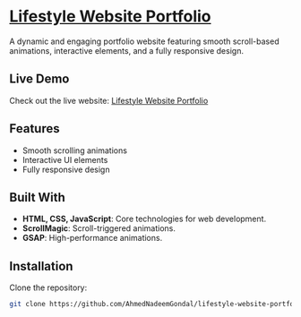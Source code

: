 # [Lifestyle Website Portfolio](https://ahmednadeemgondal.github.io/lifestyle-website-portfolio/)

A dynamic and engaging portfolio website featuring smooth scroll-based animations, interactive elements, and a fully responsive design.

## Live Demo
Check out the live website: [Lifestyle Website Portfolio](https://ahmednadeemgondal.github.io/lifestyle-website-portfolio/)

## Features
- Smooth scrolling animations
- Interactive UI elements
- Fully responsive design

## Built With
- **HTML, CSS, JavaScript**: Core technologies for web development.
- **ScrollMagic**: Scroll-triggered animations.
- **GSAP**: High-performance animations.

## Installation
Clone the repository:
   ```bash
   git clone https://github.com/AhmedNadeemGondal/lifestyle-website-portfolio.git
